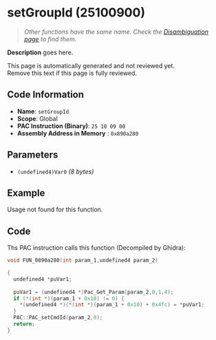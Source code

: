 # setGroupId (25100900)

> *Other functions have the same name. Check the [Disambiguation page](./setGroupId.md) to find them.*

**Description** goes here.

This page is automatically generated and not reviewed yet.<br>Remove this text if this page is fully reviewed.

## Code Information

- **Name**: `setGroupId`
- **Scope**: Global
- **PAC Instruction (Binary)**: `25 10 09 00`
- **Assembly Address in Memory** : `0x890a280`

## Parameters

- `(undefined4)Var0` *(8 bytes)*

## Example

Usage not found for this function.

## Code

Ths PAC instruction calls this function (Decompiled by Ghidra):

```c
void FUN_0890a280(int param_1,undefined4 param_2)

{
  undefined4 *puVar1;
  
  puVar1 = (undefined4 *)Pac_Get_Param(param_2,0,1,4);
  if (*(int *)(param_1 + 0x10) != 0) {
    *(undefined4 *)(*(int *)(param_1 + 0x10) + 0x4fc) = *puVar1;
  }
  PAC::PAC_setCmdId(param_2,0);
  return;
}
```

